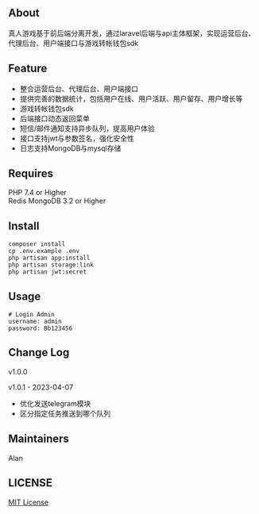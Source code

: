 ## About
真人游戏基于前后端分离开发，通过laravel后端与api主体框架，实现运营后台、代理后台、用户端接口与游戏转帐钱包sdk

## Feature
* 整合运营后台、代理后台、用户端接口
* 提供完善的数据统计，包括用户在线、用户活跃、用户留存、用户增长等
* 游戏转帐钱包sdk
* 后端接口动态返回菜单
* 短信/邮件通知支持异步队列，提高用户体验
* 接口支持jwt与参数签名，强化安全性
* 日志支持MongoDB与mysql存储

## Requires
PHP 7.4 or Higher  
Redis
MongoDB 3.2 or Higher

## Install
```
composer install
cp .env.example .env
php artisan app:install
php artisan storage:link
php artisan jwt:secret
```

## Usage
```
# Login Admin
username: admin
password: Bb123456
```

## Change Log
v1.0.0

v1.0.1 - 2023-04-07
* 优化发送telegram模块
* 区分指定任务推送到哪个队列

## Maintainers
Alan

## LICENSE
[MIT License](https://github.com/joanbabyfet/supergame/blob/master/LICENSE)
